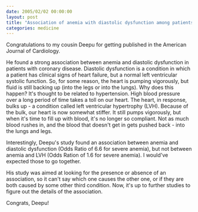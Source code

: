 ```yaml
---
date: 2005/02/02 00:00:00
layout: post
title: "Association of anemia with diastolic dysfunction among patients with coronary artery disease in the Heart and Soul Study"
categories: medicine
---
```


Congratulations to my cousin Deepu for getting published in the American Journal of Cardiology.

He found a strong association between anemia and diastolic dysfunction in patients with coronary disease. Diastolic dysfunction is a condition in which a patient has clinical signs of heart failure, but a normal left ventricular systolic function. So, for some reason, the heart is pumping vigorously, but fluid is still backing up (into the legs or into the lungs). Why does this happen? It's thought to be related to hypertension. High blood pressure over a long period of time takes a toll on our heart. The heart, in response, bulks up - a condition called left ventricular hypertrophy (LVH). Because of the bulk, our heart is now somewhat stiffer. It still pumps vigorously, but when it's time to fill up with blood, it's no longer so compliant. Not as much blood rushes in, and the blood that doesn't get in gets pushed back - into the lungs and legs.

Interestingly, Deepu's study found an association between anemia and diastolic dysfunction (Odds Ratio of 6.6 for severe anemia), but not between anemia and LVH (Odds Ration of 1.6 for severe anemia). I would've expected those to go together.

His study was aimed at looking for the presence or absence of an association, so it can't say which one causes the other one, or if they are both caused by some other third condition. Now, it's up to further studies to figure out the details of the association.

Congrats, Deepu!
